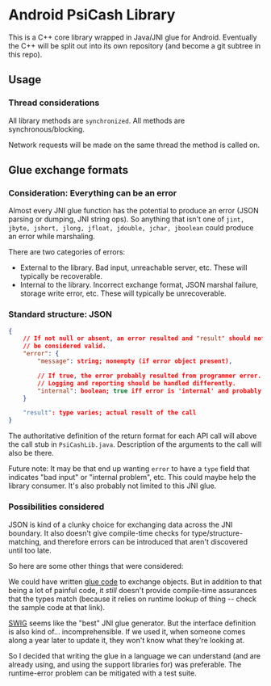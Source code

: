 # Android PsiCash Library

This is a C++ core library wrapped in Java/JNI glue for Android. Eventually the C++ will
be split out into its own repository (and become a git subtree in this repo).

## Usage

### Thread considerations

All library methods are `synchronized`. All methods are synchronous/blocking.

Network requests will be made on the same thread the method is called on.

## Glue exchange formats

### Consideration: Everything can be an error

Almost every JNI glue function has the potential to produce an error
(JSON parsing or dumping, JNI string ops). So anything that isn't one of
`jint, jbyte, jshort, jlong, jfloat, jdouble, jchar, jboolean` could
produce an error while marshaling.

There are two categories of errors:
* External to the library. Bad input, unreachable server, etc. These will
  typically be recoverable.
* Internal to the library. Incorrect exchange format, JSON marshal
  failure, storage write error, etc. These will typically be unrecoverable.

### Standard structure: JSON

```json
{
    // If not null or absent, an error resulted and "result" should not
    // be considered valid.
    "error": {
        "message": string; nonempty (if error object present),

        // If true, the error probably resulted from programmer error.
        // Logging and reporting should be handled differently.
        "internal": boolean; true iff error is 'internal' and probably unrecoverable
    }

    "result": type varies; actual result of the call
}
```

The authoritative definition of the return format for each API call will
above the call stub in `PsiCashLib.java`. Description of the arguments
to the call will also be there.

Future note: It may be that end up wanting `error` to have a `type` field
that indicates "bad input" or "internal problem", etc. This could maybe
help the library consumer. It's also probably not limited to this JNI glue.

### Possibilities considered

JSON is kind of a clunky choice for exchanging data across the JNI
boundary. It also doesn't give compile-time checks for
type/structure-matching, and therefore errors can be introduced that
aren't discovered until too late.

So here are some other things that were considered:

We could have written [glue code](http://www.ntu.edu.sg/home/ehchua/programming/java/javanativeinterface.html#zz-6.)
to exchange objects. But in addition to that being a lot of painful code,
it _still_ doesn't provide compile-time assurances that the types match
(because it relies on runtime lookup of thing -- check the sample code
at that link).

[SWIG](http://www.swig.org/) seems like the "best" JNI glue generator.
But the interface definition is also kind of... incomprehensible. If we
used it, when someone comes along a year later to update it, they won't
know what they're looking at.

So I decided that writing the glue in a language we can understand (and
are already using, and using the support libraries for) was preferable.
The runtime-error problem can be mitigated with a test suite.
